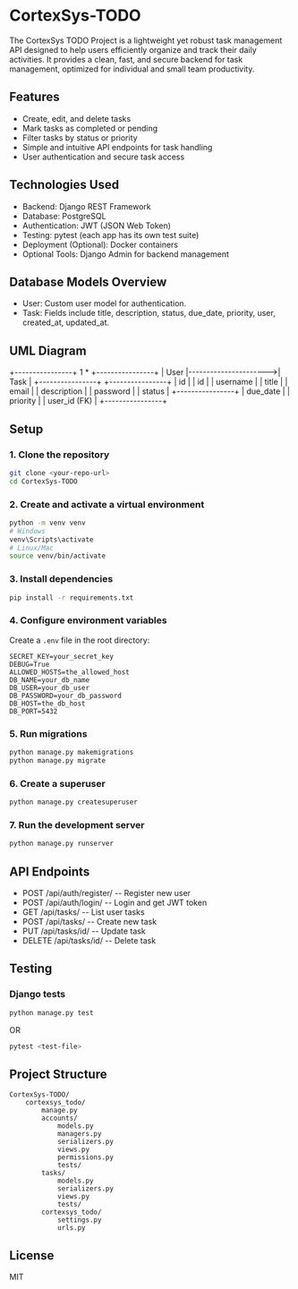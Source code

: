 # CortexSys-TODO
The CortexSys TODO Project is a lightweight yet robust task management API designed to help
users efficiently organize and track their daily activities. It provides a clean, fast, and secure
backend for task management, optimized for individual and small team productivity.

## Features
- Create, edit, and delete tasks
- Mark tasks as completed or pending
- Filter tasks by status or priority
- Simple and intuitive API endpoints for task handling
- User authentication and secure task access

## Technologies Used
- Backend: Django REST Framework
- Database: PostgreSQL
- Authentication: JWT (JSON Web Token)
- Testing: pytest (each app has its own test suite)
- Deployment (Optional): Docker containers
- Optional Tools: Django Admin for backend management

## Database Models Overview
- User: Custom user model for authentication.
- Task: Fields include title, description, status, due_date, priority, user, created_at, updated_at.

## UML Diagram
+----------------+ 1 * +----------------+
| User |---------------------->| Task |
+----------------+ +----------------+
| id | | id |
| username | | title |
| email | | description |
| password | | status |
+----------------+ | due_date |
| priority |
| user_id (FK) |
+----------------+

## Setup

### 1. Clone the repository
```bash
git clone <your-repo-url>
cd CortexSys-TODO
```

### 2. Create and activate a virtual environment
```bash
python -m venv venv
# Windows
venv\Scripts\activate
# Linux/Mac
source venv/bin/activate
```

### 3. Install dependencies
```bash
pip install -r requirements.txt
```

### 4. Configure environment variables
Create a `.env` file in the root directory:
```
SECRET_KEY=your_secret_key
DEBUG=True
ALLOWED_HOSTS=the_allowed_host
DB_NAME=your_db_name
DB_USER=your_db_user
DB_PASSWORD=your_db_password
DB_HOST=the_db_host
DB_PORT=5432
```

### 5. Run migrations
```bash
python manage.py makemigrations
python manage.py migrate
```

### 6. Create a superuser
```bash
python manage.py createsuperuser
```

### 7. Run the development server
```bash
python manage.py runserver
```

## API Endpoints

- POST /api/auth/register/ -- Register new user
- POST /api/auth/login/ -- Login and get JWT token
- GET /api/tasks/ -- List user tasks
- POST /api/tasks/ -- Create new task
- PUT /api/tasks/id/ -- Update task
- DELETE /api/tasks/id/ -- Delete task

## Testing

### Django tests
```bash
python manage.py test
```
OR
```bash
pytest <test-file>
```

## Project Structure
```
CortexSys-TODO/
    cortexsys_todo/
        manage.py
        accounts/
            models.py
            managers.py
            serializers.py
            views.py
            permissions.py
            tests/
        tasks/
            models.py
            serializers.py
            views.py
            tests/
        cortexsys_todo/
            settings.py
            urls.py
```

## License
MIT
